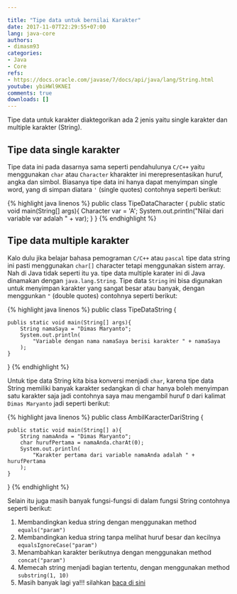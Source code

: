 ```yaml
---

title: "Tipe data untuk bernilai Karakter"
date: 2017-11-07T22:29:55+07:00
lang: java-core
authors:
- dimasm93
categories:
- Java
- Core
refs: 
- https://docs.oracle.com/javase/7/docs/api/java/lang/String.html
youtube: ybiHWl9KNEI
comments: true
downloads: []
---
```


Tipe data untuk karakter diaktegorikan ada 2 jenis yaitu single karakter dan multiple karakter (String).

<!--more-->

## Tipe data single karakter

Tipe data ini pada dasarnya sama seperti pendahulunya `C/C++` yaitu menggunakan `char` atau `Character` kharakter ini merepresentasikan huruf, angka dan simbol. Biasanya tipe data ini hanya dapat menyimpan single word, yang di simpan diatara `'` (single quotes) contohnya seperti berikut:

{% highlight java linenos %}
public class TipeDataCharacter {
    public static void main(String[] args){
        Character var = 'A';
        System.out.println("Nilai dari variable var adalah " + var);
    }
}
{% endhighlight %}

## Tipe data multiple karakter

Kalo dulu jika belajar bahasa pemograman `C/C++` atau `pascal` tipe data string ini pasti menggunakan `char[]` character tetapi menggunakan sistem array. Nah di Java tidak seperti itu ya. tipe data multiple karater ini di Java dinamakan dengan `java.lang.String`. Tipe data `String` ini bisa digunakan untuk menyimpan karakter yang sangat besar atau banyak, dengan menggunkan `"` (double quotes) contohnya seperti berikut:

{% highlight java linenos %}
public class TipeDataString {

    publis static void main(String[] args){
        String namaSaya = "Dimas Maryanto";
        System.out.println(
            "Variable dengan nama namaSaya berisi karakter " + namaSaya
        );
    }
}
{% endhighlight %}

Untuk tipe data String kita bisa konversi menjadi `char`, karena tipe data String memiliki banyak karakter sedangkan di char hanya boleh menyimpan satu karakter saja jadi contohnya saya mau mengambil huruf `D` dari kalimat `Dimas Maryanto` jadi seperti berikut:

{% highlight java linenos %}
public class AmbilKaracterDariString {

    public static void main(String[] a){
        String namaAnda = "Dimas Maryanto";
        char hurufPertama = namaAnda.charAt(0);
        System.out.println(
            "Karakter pertama dari variable namaAnda adalah " + hurufPertama
        );
    }
}
{% endhighlight %} 

Selain itu juga masih banyak fungsi-fungsi di dalam fungsi String contohnya seperti berikut:

1. Membandingkan kedua string dengan menggunakan method `equals("param")`
2. Membandingkan kedua string tanpa melihat huruf besar dan kecilnya `equalsIgnoreCase("param")`
3. Menambahkan karakter berikutnya dengan menggunakan method `concat("param")`
4. Memecah string menjadi bagian tertentu, dengan menggunakan method `substring(1, 10)`
5. Masih banyak lagi ya!!! silahkan [baca di sini](https://docs.oracle.com/javase/7/docs/api/java/lang/String.html)